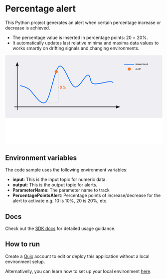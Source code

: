 # Percentage alert

This Python project generates an alert when certain percentage increase or decrease is achieved. 
- The percentage value is inserted in percentage points: 20 = 20%.
- It automatically updates last relative minima and maxima data values to works smartly on drifting signals and changing environments.

![graph](PercentageAlert.png?raw=true)

## Environment variables

The code sample uses the following environment variables:

- **input**: This is the input topic for numeric data.
- **output**: This is the output topic for alerts.
- **ParameterName**: The parameter name to track
- **PercentagePointsAlert**: Percentage points of increase/decrease for the alert to activate e.g. 10 is 10%, 20 is 20%, etc.

## Docs

Check out the [SDK docs](https://quix.ai/docs/sdk/introduction.html) for detailed usage guidance.

## How to run
Create a [Quix](https://portal.platform.quix.ai/self-sign-up?xlink=github) account to edit or deploy this application without a local environment setup.

Alternativelly, you can learn how to set up your local environment [here](https://quix.ai/docs/sdk/python-setup.html).


